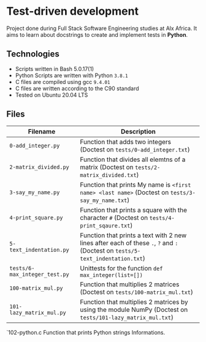# Test-driven development

Project done during Full Stack Software Engineering studies at Alx Africa. It aims to learn about docstrings to create and implement tests in **Python**.

## Technologies

- Scripts written in Bash 5.0.17(1)
- Python Scripts are written with Python `3.8.1`
- C files are compiled using gcc `9.4.01`
- C files are written according to the C90 standard
- Tested on Ubuntu 20.04 LTS

## Files

Filename | Description
--- | ---
`0-add_integer.py` | Function that adds two integers (Doctest on `tests/0-add_integer.txt`)
`2-matrix_divided.py` | Function that divides all elemtns of a matrix (Doctest on `tests/2-matrix_divided.txt`)
`3-say_my_name.py` | Function that prints My name is `<first name> <last name>` (Doctest on `tests/3-say_my_name.txt`)
`4-print_square.py` | Function that prints a square with the character `#` (Doctest on `tests/4-print_sqaure.txt`)
`5-text_indentation.py` | Function that prints a text with 2 new lines after each of these `.`, `?` and `:` (Doctest on `tests/5-text_indentation.txt`)
`tests/6-max_integer_test.py` | Unittests for the function `def max_integer(list=[])`
`100-matrix_mul.py` | Function that multiplies 2 matrices (Doctest on `tests/100-matrix_mul.txt`)
`101-lazy_matrix_mul.py` | Function that multiplies 2 matrices by using the module NumPy (Doctest on `tests/101-lazy_matrix_mul.txt`)
`102-python.c	Function that prints Python strings Informations.
